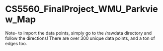 # CS5560_FinalProject_WMU_Parkview_Map
Note- to import the data points, simply go to the /rawdata directory and follow the directions! There are over 300 unique data points, and a ton of edges too.
